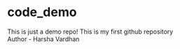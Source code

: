 # code_demo
This is just a demo repo!
This is my first github repository
<br>
Author - Harsha Vardhan
